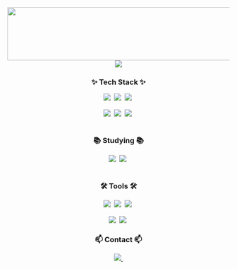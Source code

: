 <div align="center">
<a href="https://www.gitanimals.org/en_US?utm_medium=image&utm_source=jeonjune&utm_content=line">
  <img
    src="https://render.gitanimals.org/lines/jeonjune?pet-id=720530902183504167"
    width="1000"
    height="120"
  />
</a>
</div>

<div align="center">
<img src="https://capsule-render.vercel.app/api?type=venom&color=auto&height=200&section=header&text=JEONJUNE's%20GITHUB&fontSize=50" />
</div>
  
<!--내용 부분-->
<h3 align="center">✨ Tech Stack ✨</h3>
<div align="center">
  <img src="https://img.shields.io/badge/react-20232a.svg?style=for-the-badge&logo=react&logoColor=61DAFB" />&nbsp
  <img src="https://img.shields.io/badge/javascript-F7DF1E.svg?style=for-the-badge&logo=javascript&logoColor=20232a" />&nbsp
  <img src="https://img.shields.io/badge/html5-E34F26.svg?style=for-the-badge&logo=html5&logoColor=white" />&nbsp
</div>


<br>

<div align="center">
  <img src="https://img.shields.io/badge/java-3670A0?style=for-the-badge&logo=java&logoColor=ffdd54" />&nbsp
  <img src="https://img.shields.io/badge/spring-6DB33F.svg?style=for-the-badge&logo=spring&logoColor=white" />&nbsp
  <img src="https://img.shields.io/badge/MySQL-4479A1.svg?style=for-the-badge&logo=MySQL&logoColor=white" />&nbsp
</div>

<br>

<h3 align="center">📚 Studying 📚</h3>
<div align="center">
  <img src="https://img.shields.io/badge/typescript-007ACC.svg?style=for-the-badge&logo=typescript&logoColor=white" />&nbsp
  <img src="https://img.shields.io/badge/Vue.js-4FC08D?style=for-the-badge&logo=vuedotjs&logoColor=white" />&nbsp
</div>

<br>

<h3 align="center">🛠 Tools 🛠</h3>
<div align="center">
  <img src="https://img.shields.io/badge/git-F05033.svg?style=for-the-badge&logo=git&logoColor=white" />&nbsp
  <img src="https://img.shields.io/badge/github-181717.svg?style=for-the-badge&logo=github&logoColor=white" />&nbsp
  <img src="https://img.shields.io/badge/Notion-F3F3F3.svg?style=for-the-badge&logo=notion&logoColor=black" />&nbsp
</div>

<br>

<div align="center">
  <img src="https://img.shields.io/badge/VSCode-2C2C32.svg?style=for-the-badge&logo=visual-studio-code&logoColor=22ABF3" />&nbsp
  <img src="https://img.shields.io/badge/eclipse-2C2C32.svg?style=for-the-badge&logo=eclipse&logoColor=white" />&nbsp
<!--   <img src="https://img.shields.io/badge/Colab-2C2C32.svg?style=for-the-badge&logo=googlecolab&logoColor=F9AB00" />&nbsp -->
</div>


<h3 align="center">📫 Contact 📫</h3>
<div align="center">
  <a href="mailto:jyjeon0831@naver.com">
    <img
      src="https://img.shields.io/badge/jyjeon0831@naver.com-2DB400?style=for-the-badge&logo=naver&logoColor=white"/>&nbsp
  </a>
</div>
